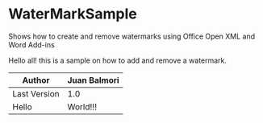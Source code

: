 
# WaterMarkSample

Shows how to create and remove watermarks using Office Open XML and Word Add-ins

Hello all! this is a sample on how to add and remove a watermark.

| Author | Juan Balmori |
| --- | --- |
| Last Version | 1.0 |
| Hello | World!!! |
